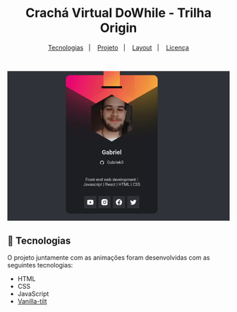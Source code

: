 <h1 align="center"> 
    Crachá Virtual DoWhile - Trilha Origin
</h1>

<p align="center">
  <a href="#-tecnologias">Tecnologias</a>&nbsp;&nbsp;&nbsp;|&nbsp;&nbsp;&nbsp;
  <a href="#-projeto">Projeto</a>&nbsp;&nbsp;&nbsp;|&nbsp;&nbsp;&nbsp;
  <a href="#-layout">Layout</a>&nbsp;&nbsp;&nbsp;|&nbsp;&nbsp;&nbsp;
  <a href="#memo-licença">Licença</a>
</p>

</br>
<p align="center">
<img  src="./images/project.gif"></img>
</p>

## 🚀 Tecnologias

O projeto juntamente com as animações foram desenvolvidas com as seguintes tecnologias:

- HTML
- CSS
- JavaScript
- [Vanilla-tilt](https://micku7zu.github.io/vanilla-tilt.js/index.html)
